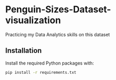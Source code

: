 # Penguin-Sizes-Dataset-visualization
Practicing my Data Analytics skills on this dataset

## Installation

Install the required Python packages with:

```bash
pip install -r requirements.txt
```
